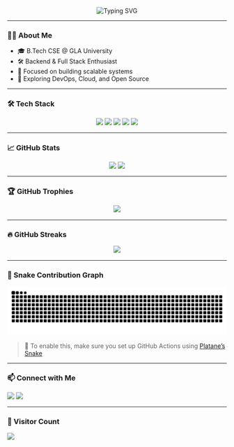 <!-- Banner -->
<p align="center">
  <img src="https://readme-typing-svg.demolab.com?font=Fira+Code&weight=500&size=28&pause=1000&color=36BCF7&width=600&lines=Hi+%F0%9F%91%8B%2C+I'm+TANISH+HRK!;Full-Stack+Web+Developer;Backend+Engineer+%7C+Tech+Explorer" alt="Typing SVG" />
</p>

---

### 🧑‍💻 About Me

- 🎓 B.Tech CSE @ GLA University  
- 🛠️ Backend & Full Stack Enthusiast  
- 🚀 Focused on building scalable systems  
- 🧠 Exploring DevOps, Cloud, and Open Source

---

### 🛠 Tech Stack

<p align="center">
  <!-- Languages -->
  <img src="https://skillicons.dev/icons?i=js,ts,html,css,py,java" />
  <!-- Frontend -->
  <img src="https://skillicons.dev/icons?i=react,next,tailwind" />
  <!-- Backend -->
  <img src="https://skillicons.dev/icons?i=nodejs,express,mongodb,postgres,django" />
  <!-- DevOps -->
  <img src="https://skillicons.dev/icons?i=docker,kubernetes,aws,linux,git" />
  <!-- Tools -->
  <img src="https://skillicons.dev/icons?i=github,vscode,figma" />
</p>

---

### 📈 GitHub Stats

<p align="center">
  <img src="https://github-readme-stats.vercel.app/api?username=tanish-hrk&show_icons=true&theme=radical" height="170" />
  <img src="https://github-readme-stats.vercel.app/api/top-langs/?username=tanish-hrk&layout=compact&theme=radical" height="170" />
</p>

---

### 🏆 GitHub Trophies

<p align="center">
  <img src="https://github-profile-trophy.vercel.app/?username=tanish-hrk&theme=monokai&no-frame=true&title=Stars,Followers,Repositories,Commits" />
</p>

---

### 🔥 GitHub Streaks

<p align="center">
    <img src="[![GitHub Streak](https://github-readme-streak-stats.herokuapp.com?user=tanish-hrk)](https://git.io/streak-stats)" />
</p>

---

### 🐍 Snake Contribution Graph

<p align="center">
  <img src="https://raw.githubusercontent.com/tanish-hrk/tanish-hrk/output/github-contribution-grid-snake.svg" alt="Snake animation" />
</p>

> 📝 To enable this, make sure you set up GitHub Actions using [Platane’s Snake](https://github.com/Platane/snk)

---

### 📫 Connect with Me
  <a href="https://linkedin.com/in/tanish-hrk" target="_blank"><img src="https://img.shields.io/badge/LinkedIn-blue?logo=linkedin&style=for-the-badge" /></a>
  <a href="hrktanish05@gmail.com"><img src="https://img.shields.io/badge/Email-red?logo=gmail&style=for-the-badge" /></a>
<!--   <a href="https://twitter.com/tanish_hrk"><img src="https://img.shields.io/badge/Twitter-1DA1F2?logo=twitter&style=for-the-badge" /></a> -->

---


### 📍 Visitor Count
  <img src="https://komarev.com/ghpvc/?username=tanish-hrk&label=Profile%20Views&color=brightgreen&style=flat" />
